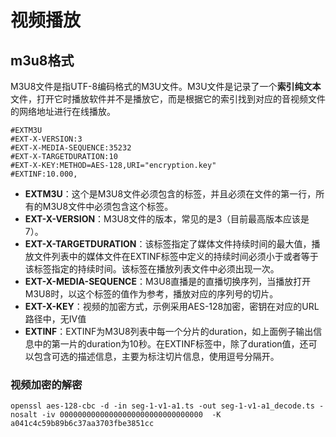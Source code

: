 # 视频播放

## m3u8格式

M3U8文件是指UTF-8编码格式的M3U文件。M3U文件是记录了一个**索引纯文本**文件，打开它时播放软件并不是播放它，而是根据它的索引找到对应的音视频文件的网络地址进行在线播放。

```
#EXTM3U
#EXT-X-VERSION:3
#EXT-X-MEDIA-SEQUENCE:35232
#EXT-X-TARGETDURATION:10
#EXT-X-KEY:METHOD=AES-128,URI="encryption.key"
#EXTINF:10.000,
```

- **EXTM3U**：这个是M3U8文件必须包含的标签，并且必须在文件的第一行，所有的M3U8文件中必须包含这个标签。
- **EXT-X-VERSION**：M3U8文件的版本，常见的是3（目前最高版本应该是7）。
- **EXT-X-TARGETDURATION**：该标签指定了媒体文件持续时间的最大值，播放文件列表中的媒体文件在EXTINF标签中定义的持续时间必须小于或者等于该标签指定的持续时间。该标签在播放列表文件中必须出现一次。
- **EXT-X-MEDIA-SEQUENCE**：M3U8直播是的直播切换序列，当播放打开M3U8时，以这个标签的值作为参考，播放对应的序列号的切片。
- **EXT-X-KEY**：视频的加密方式，示例采用AES-128加密，密钥在对应的URL路径中，无IV值
- **EXTINF**：EXTINF为M3U8列表中每一个分片的duration，如上面例子输出信息中的第一片的duration为10秒。在EXTINF标签中，除了duration值，还可以包含可选的描述信息，主要为标注切片信息，使用逗号分隔开。

### 视频加密的解密

`openssl aes-128-cbc -d -in seg-1-v1-a1.ts -out seg-1-v1-a1_decode.ts -nosalt -iv 00000000000000000000000000000000  -K a041c4c59b89b6c37aa3703fbe3851cc`
